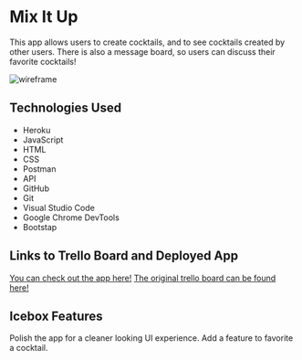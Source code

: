 # Mix It Up
This app allows users to create cocktails, and to see cocktails created by other users. There is also a message board, so users can discuss their favorite cocktails!

![wireframe](CocktailAPIPull.ong)

## Technologies Used

- Heroku
- JavaScript
- HTML
- CSS
- Postman
- API
- GitHub
- Git
- Visual Studio Code
- Google Chrome DevTools 
- Bootstap

## Links to Trello Board and Deployed App
[You can check out the app here!](https://mix-it-up-2020.herokuapp.com/)
[The original trello board can be found here!](https://trello.com/b/XCqykJ9W/mix-it-up)

## Icebox Features
Polish the app for a cleaner looking UI experience. Add a feature to favorite a cocktail. 
